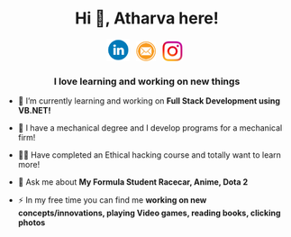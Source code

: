 <h1 align="center">Hi 👋, Atharva here!</h1>

<p align='center'>
<a href="https://www.linkedin.com/in/atharvaakulkarni"><img height="40" src="Icons/Linkedin.png"></a>&nbsp;&nbsp;
<a href="mailto:atharva19997@gmail.com"><img height="35" src="Icons/Email.png"></a>&nbsp;&nbsp;
<a href="https://www.instagram.com/atharva_k"><img height="35" src="Icons/Instagram.png"></a>&nbsp;&nbsp;
</p>

<h3 align="center">I love learning and working on new things</h3>

- 🌱 I’m currently learning and working on **Full Stack Development using VB.NET!**

- 📝 I have a mechanical degree and I develop programs for a mechanical firm!

- 👨‍💻 Have completed an Ethical hacking course and totally want to learn more!

- 💬 Ask me about **My Formula Student Racecar, Anime, Dota 2**

- ⚡ In my free time you can find me **working on new concepts/innovations, playing Video games, reading books, clicking photos**
